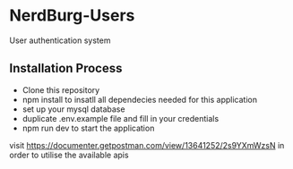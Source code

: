 # NerdBurg-Users
User authentication system


## Installation Process
- Clone this repository
- npm install to insatll all dependecies needed for this application
- set up your mysql database
- duplicate .env.example file and fill in your credentials
- npm run dev to start the application

visit https://documenter.getpostman.com/view/13641252/2s9YXmWzsN in order to utilise the available apis